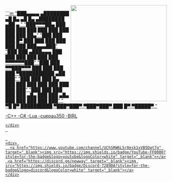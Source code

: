 ## <GSTX>
 <div>
  <a href="https://github.com/Gstxxx"><br>
   <img align="right" width="300" src="https://share-cdn.picrew.me/shareImg/org/202109/81574_sYqNJGik.png" />
<div style="display: inline_block"><br>
```m
"███▄▄▄▄      ▄████████  ▄█     █▄   ▄█     █▄     ▄████████ ▄██   ▄  "
"███▀▀▀██▄   ███    ███ ███     ███ ███     ███   ███    ███ ███   ██▄"
"███   ███   ███    █▀  ███     ███ ███     ███   ███    ███ ███▄▄▄███"
"███   ███  ▄███▄▄▄     ███     ███ ███     ███   ███    ███ ▀▀▀▀▀▀███"
"███   ███ ▀▀███▀▀▀     ███     ███ ███     ███ ▀███████████ ▄██   ███"
"███   ███   ███    █▄  ███     ███ ███     ███   ███    ███ ███   ███"
"███   ███   ███    ███ ███ ▄█▄ ███ ███ ▄█▄ ███   ███    ███ ███   ███"
" ▀█   █▀    ██████████  ▀███▀███▀   ▀███▀███▀    ███    █▀   ▀█████▀ "
  
  
-C++
-C#
-Lua
-cuepau350
-BIRL
 
```
</div>
 

 
<div> 
  <a href="https://www.youtube.com/channel/UChSRW6L5r0esk1xVB5Dqt7g" target="_blank"><img src="https://img.shields.io/badge/YouTube-FF0000?style=for-the-badge&logo=youtube&logoColor=white" target="_blank"></a>
 <a href="https://discord.gg/newway" target="_blank"><img src="https://img.shields.io/badge/Discord-7289DA?style=for-the-badge&logo=discord&logoColor=white" target="_blank"></a>
</div>
